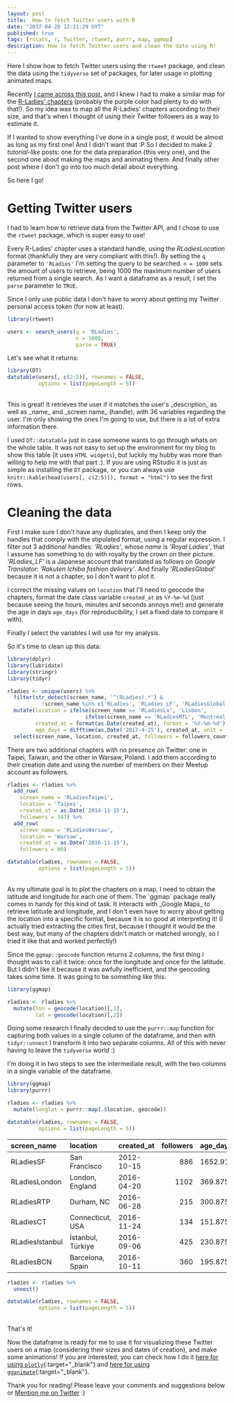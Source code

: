 ```yaml
---
layout: post
title:  How to fetch Twitter users with R
date: "2017-04-20 12:11:29 UYT"
published: true
tags: [rstats, r, Twitter, rtweet, purrr, map, ggmap]
description: How to fetch Twitter users and clean the data using R!
---
```

Here I show how to fetch Twitter users using the `rtweet` package, and clean the data using the `tidyverse` set of packages, for later usage in plotting animated maps.  

<!--more-->

Recently [I came across this post](http://spatial.ly/2017/03/mapping-5000-years-of-city-growth/), and I knew I had to make a similar map for the [R-Ladies' chapters](http://rladies.org/) (probably the purple color had plenty to do with that!). So my idea was to map all the R-Ladies' chapters according to their size, and that's when I thought of using their Twitter followers as a way to estimate it. 

If I wanted to show everything I've done in a single post, it would be almost as long as my first one! And I didn't want that :P So I decided to make 2 _tutorial-like_ posts: one for the data preparation (this very one), and the second one about making the maps and animating them. And finally other post where I don't go into too much detail about everything.

So here I go!

# Getting Twitter users

I had to learn how to retrieve data from the Twitter API, and I chose to use the `rtweet` package, which is super easy to use! 

Every R-Ladies' chapter uses a standard handle, using the *RLadiesLocation* format (thankfully they are very compliant with this!). By setting the `q` parameter to `'RLadies'` I'm setting the query to be searched. `n = 1000` sets the amount of users to retrieve, being 1000 the maximum number of users returned from a single search. As I want a dataframe as a result, I set the `parse` parameter to `TRUE`.

Since I only use public data I don't have to worry about getting my Twitter personal access token (for now at least).




```r
library(rtweet)

users <- search_users(q = 'RLadies',
                      n = 1000,
                      parse = TRUE)
```

Let's see what it returns:


```r
library(DT)
datatable(users[, c(2:5)], rownames = FALSE,
          options = list(pageLength = 5))
```

<!--html_preserve--><div id="htmlwidget-0021fbdd73398de1ca8c" style="width:100%;height:auto;" class="datatables html-widget"></div>
<script type="application/json" data-for="htmlwidget-0021fbdd73398de1ca8c">{"x":{"filter":"none","data":[["R-Ladies Global","R-Ladies SF","R-Ladies London","R-Ladies RTP","R-Ladies Connecticut","Alice Data","Gabriela de Queiroz","Chiin","Mine Dogucu","Jennifer Thompson","R-Ladies Istanbul","R-Ladies BCN","R-Ladies NYC","R-Ladies Boston 🐟","R-Ladies LA 🌴","R-Ladies Madrid","R-Ladies AU","R-Ladies Paris","R-Ladies Lisbon","R-Ladies Berlin","R-Ladies Valencia","R-Ladies Nashville","R-Ladies Columbus","R-Ladies Austin","R-Ladies Ames","R-Ladies DC","R-Ladies LdnOnt","R-Ladies BuenosAires","RLadiesDublin","R-Ladies Manchester","R-Ladies Tbilisi","R-Ladies Munich","R-Ladies Adelaide","Dr Louise J. Slater","Daniela Vázquez","Katherine Scranton","Nurse Stephanie","R Ladies Twin Cities","R-Ladies Budapest","RLadiesIzmir","R-Ladies Munich","R-Ladies Adelaide","Dr Louise J. Slater","Daniela Vázquez","Katherine Scranton","Nurse Stephanie","R Ladies Twin Cities","R-Ladies Budapest","RLadiesIzmir","R-Ladies Lima","R-Ladies Cape Town","RLadiesRio","楽天市場のレディースファッション配信","JuniorRangers ladies","R-Ladies Santa Rosa","WomenRLadies","pacificatré","Royal Ladies","R-Ladies Montreal","rockNroyaltyl","R-Ladies Munich","R-Ladies Adelaide","Dr Louise J. Slater","Daniela Vázquez","Katherine Scranton","Nurse Stephanie","R Ladies Twin Cities","R-Ladies Budapest","RLadiesIzmir","R-Ladies Lima","R-Ladies Cape Town","RLadiesRio","楽天市場のレディースファッション配信","JuniorRangers ladies","R-Ladies Santa Rosa","WomenRLadies","pacificatré","Royal Ladies","R-Ladies Montreal","rockNroyaltyl","R-Ladies Munich","R-Ladies Adelaide","Dr Louise J. Slater","Daniela Vázquez","Katherine Scranton","Nurse Stephanie","R Ladies Twin Cities","R-Ladies Budapest","RLadiesIzmir","R-Ladies Lima","R-Ladies Cape Town","RLadiesRio","楽天市場のレディースファッション配信","JuniorRangers ladies","R-Ladies Santa Rosa","WomenRLadies","pacificatré","Royal Ladies","R-Ladies Montreal","rockNroyaltyl"],["RLadiesGlobal","RLadiesSF","RLadiesLondon","RLadiesRTP","RLadiesCT","alice_data","gdequeiroz","AnalyticsPanda","MineDogucu","jent103","RLadiesIstanbul","RLadiesBCN","RLadiesNYC","RLadiesBoston","RLadiesLA","RLadiesMAD","RLadiesAU","RLadiesParis","RLadiesLx","RLadiesBerlin","RLadiesValencia","RLadiesNash","RLadiesColumbus","RLadiesAustin","RLadiesAmes","RLadiesDC","RLadiesLdnOnt","RLadiesBA","RLadiesDublin","RLadiesManchest","RLadiesTbilisi","RLadiesMunich","RLadiesAdelaide","LouiseJES","d4tagirl","DrScranto","QueensRLadies","RLadiesTC","RLadiesBudapest","RLadiesIzmir","RLadiesMunich","RLadiesAdelaide","LouiseJES","d4tagirl","DrScranto","QueensRLadies","RLadiesTC","RLadiesBudapest","RLadiesIzmir","RLadiesLima","RLadiesCapeTown","RLadiesRio","RLadies_LF","Junior_RLadies","RLadiesSR","WomenRLadies","Rstn_RLadies13","RLadies","RLadiesMTL","RnRladies","RLadiesMunich","RLadiesAdelaide","LouiseJES","d4tagirl","DrScranto","QueensRLadies","RLadiesTC","RLadiesBudapest","RLadiesIzmir","RLadiesLima","RLadiesCapeTown","RLadiesRio","RLadies_LF","Junior_RLadies","RLadiesSR","WomenRLadies","Rstn_RLadies13","RLadies","RLadiesMTL","RnRladies","RLadiesMunich","RLadiesAdelaide","LouiseJES","d4tagirl","DrScranto","QueensRLadies","RLadiesTC","RLadiesBudapest","RLadiesIzmir","RLadiesLima","RLadiesCapeTown","RLadiesRio","RLadies_LF","Junior_RLadies","RLadiesSR","WomenRLadies","Rstn_RLadies13","RLadies","RLadiesMTL","RnRladies"],["The World","San Francisco","London, England","Durham, NC","Connecticut, USA","London","San Francisco","London, England","Columbus, OH","Nashville","İstanbul, Türkiye","Barcelona, Spain","New York","Boston, MA","Los Angeles, CA","Madrid, Spain","Melbourne, Victoria","Paris, France",null,"Berlin, Deutschland","Valencia, España","Nashville, TN","Columbus, OH","Austin, TX","Ames, IA","Washington, DC","London, Ontario","Buenos Aires, Argentina","Dublin City, Ireland","Manchester, England","Tbilisi","Munich, Bavaria","Adelaide, South Australia","Loughborough University","Montevideo, Uruguay","Los Angeles, CA","NY-PA...NC","Twin Cities","Budapest, Magyarország","Izmir, Turkey","Munich, Bavaria","Adelaide, South Australia","Loughborough University","Montevideo, Uruguay","Los Angeles, CA","NY-PA...NC","Twin Cities","Budapest, Magyarország","Izmir, Turkey","Lima, Peru","Cape Town, South Africa","Rio de Janeiro, Brazil","東京","orpington ","Santa Rosa, Argentina","Wisconsin Rapids, WI","Buku Tahunan Sekolah","Italia",null,null,"Munich, Bavaria","Adelaide, South Australia","Loughborough University","Montevideo, Uruguay","Los Angeles, CA","NY-PA...NC","Twin Cities","Budapest, Magyarország","Izmir, Turkey","Lima, Peru","Cape Town, South Africa","Rio de Janeiro, Brazil","東京","orpington ","Santa Rosa, Argentina","Wisconsin Rapids, WI","Buku Tahunan Sekolah","Italia",null,null,"Munich, Bavaria","Adelaide, South Australia","Loughborough University","Montevideo, Uruguay","Los Angeles, CA","NY-PA...NC","Twin Cities","Budapest, Magyarország","Izmir, Turkey","Lima, Peru","Cape Town, South Africa","Rio de Janeiro, Brazil","東京","orpington ","Santa Rosa, Argentina","Wisconsin Rapids, WI","Buku Tahunan Sekolah","Italia",null,null],["Promoting Gender Diversity in the #rstats community via meetups, mentorship &amp; global collaboration! 30+ groups worldwide: US|Europe|Oceania|LatAm|Asia #RLadies","R-Ladies is the first group dedicated to women and R. It was founded in Oct 2012 to promote knowledge, support and inclusivity. #rstats #RLadies","The first R programming meetup for Minority Genders in the UK! Promoting Diversity &amp; Inclusivity in STEM/Data Science\nlondon@rladies.org \n#RLadiesLondon #rstats",null,"Promoting &amp; connecting women (and self-identified) interested in R programming throughout Connecticut!","Data Scientist @BritishMuseum | Trained in quantbio+conservation loves R, science, improv | Proud Introvert #quiet | @RLadiesGlobal co-founder #RLadies🌍","Founder of #RLadies | Lead Data Scientist @SelfScore | Past: @Sharethrough, @AlpineDataLabs, @ensp, @IMSUERJ | ❤️ #rstats","Head of #DataScience, #RLadies Tech Community Leader, Humanist. ENTJ. Gender Equality &amp; STEM access, Open Source. ex-@Cambridge_Uni Econs. F1+Burger junkie","Statistics | DataScience | MissingData | Feminism | Languages | founder of @RLadiesColumbus  | fan of #rstats | fan of #RLadies | views my own","A well-rounded conversationalist and a standup woman. Statistician, aunt, traveler, knitter, among other things. Co-founder, #RLadies Nashville (@RLadiesNash).","Istanbul's first R Programming Meetup for Women #rladies #rstats Come and join us!","We are part of a world-wide organization to promote gender diversity in the #rstats community #RLadies https://t.co/mWCmJ4f1lr Tweets by @Rebitt &amp; @ma_salmon","We are the proud Ladies who R! In New York via Meetup, mentoring and collaboration #rstats #RLadies","R-Ladies Boston is part of a world-wide organization to promote\ngender diversity in the R community #RLadies #rstats #rcodladies","R-Ladies Los Angeles is part of a world-wide organization to promote gender diversity in the R community #RLadies #rstats https://t.co/mWCmJ4wCcZ","R-Ladies es la comunidad que ayuda a aumentar la diversidad de género en la comunidad #rstats y los trabajos en el campo STEM. #RLadiesMAD | 100% A TOPE","Aims to create a community for women interested in R language in Melbourne. No matter how you define your gender, join us if you support the diversity!","We're a group of Ladies who love #Rstats. Come join us at our upcoming meet-up!","Olá! Welcome to R Ladies Lisbon - Promoting the role of women in the R community as part of #RLadiesGlobal initiative. Collaborate, learn and share with us.","R-Ladies Berlin is a local chapter of the worldwide R-Ladies group. More information at https://t.co/hmY7DgRF77.","Promoting the role of women in the R community as part of #RLadiesGlobal initiative. #rstats #RLadiesValencia","R-Ladies Nashville is part of a worldwide organization to promote gender diversity in the R community. More info: https://t.co/hmY7DgRF77 #RLadies #rstats","R-Ladies Columbus is part of a world-wide organization to promote gender diversity in the R community. #RLadies #rstats  columbus@rladies.org","R-Ladies Austin is part of a world-wide organization to promote gender diversity in the R community #RLadies #rstats","R-Ladies Chapter for the Ames, Iowa, USA, area.","R-Ladies DC is part of a worldwide organization to promote Gender Diversity in the R community.","R-Ladies London, Ontario is part of a worldwide organization to promote Gender Diversity in the R community.","R-Ladies Buenos Aires es parte de una organización mundial para promover la Diversidad de Género en la comunidad R.\n#RLadies #rstats","RLadies Dublin is part of a world-wide organization to promote gender diversity in the R community #RLadies #rstats email us dublin (at) rladies (dot) org","R-Ladies aims to increase gender diversity in #rstats community via local meetups &amp; mentorship!","R-Ladies თბილისი","R-Ladies Munich is part of a worldwide organization to promote gender diversity in the R community. More info: https://t.co/hmY7DgRF77  #RLadies #rstats","R-Ladies Adelaide is a part of global R-Ladies community. Our goal is to bring diversity into R community and get more women excited about technology.","UK University Lecturer @lborogeog | Floods | Data science | Forecasting | Fluvial geomorphology | Climate | #R #RLadies","Data Scientist; #NASADatanauts; #rstats and #RLadies fan; @RLadiesBA co-organizer; Past: @Equifax; I love painting 🎨 (she/her)","Quantitative ecologist, postdoc at UCLA, cheese addict, owner of a very good dog #Rladies #rstats","22y.o. New nurse{4/5/14}. A Tru Queen is Always a Lady 1st. Inspiring&amp;Wise #teamJamaican #NursingIsLife #PlayboyFanatic #NCCU14","Serving self identified women and gender queer folks interested in #rstats, especially #RCatLadies","Az R-Ladies Budapest célja az adatelemzés és az R nyelv iránt érdeklődő, vagy e területeken már jártas lányok számára egy barátságos szakmai fórum létrehozása.","Izmir's first R Programming Meetup for Women #rladies #rstats Come and join us!","R-Ladies Munich is part of a worldwide organization to promote gender diversity in the R community. More info: https://t.co/hmY7DgRF77  #RLadies #rstats","R-Ladies Adelaide is a part of global R-Ladies community. Our goal is to bring diversity into R community and get more women excited about technology.","UK University Lecturer @lborogeog | Floods | Data science | Forecasting | Fluvial geomorphology | Climate | #R #RLadies","Data Scientist; #NASADatanauts; #rstats and #RLadies fan; @RLadiesBA co-organizer; Past: @Equifax; I love painting 🎨 (she/her)","Quantitative ecologist, postdoc at UCLA, cheese addict, owner of a very good dog #Rladies #rstats","22y.o. New nurse{4/5/14}. A Tru Queen is Always a Lady 1st. Inspiring&amp;Wise #teamJamaican #NursingIsLife #PlayboyFanatic #NCCU14","Serving self identified women and gender queer folks interested in #rstats, especially #RCatLadies","Az R-Ladies Budapest célja az adatelemzés és az R nyelv iránt érdeklődő, vagy e területeken már jártas lányok számára egy barátságos szakmai fórum létrehozása.","Izmir's first R Programming Meetup for Women #rladies #rstats Come and join us!","R-Ladies Lima es la 1era comunidad latinoamericana de R para mujeres.Somos parte de R-Ladies Global,cuyo fin es aumentar la presencia femenina en la comunidad R","R programming community for women. Promoting gender diversity and inclusivity in the #rstats community #RLadies https://t.co/mWCmJ4f1lr","Oi! Welcome to R Ladies Rio. We are part of #RLadiesGlobal, a world-wide organization to promote gender diversity \nin the R community. Join us! Participe!","楽天市場のレディースファッション\r\nのランキングを定期的に配信\r\n相互フォロー１００％返します。","Junior Rangers is a newly established club that is looking to expand and have a ladies section and girls youth section email:juniorrangers.ladies@aol.co.uk","Grupo de mujeres que usamos R y nos gusta la Tecnología","Only here to praise and admire ALL women. \r\nI only hope to make each and everyone of them feel confident, appreciated, and self-assured each day!!!","Official Twitter Account for our beloved friends from Resistance 3 2013 &amp; VOC 2013.",null,null,null,"R-Ladies Munich is part of a worldwide organization to promote gender diversity in the R community. More info: https://t.co/hmY7DgRF77  #RLadies #rstats","R-Ladies Adelaide is a part of global R-Ladies community. Our goal is to bring diversity into R community and get more women excited about technology.","UK University Lecturer @lborogeog | Floods | Data science | Forecasting | Fluvial geomorphology | Climate | #R #RLadies","Data Scientist; #NASADatanauts; #rstats and #RLadies fan; @RLadiesBA co-organizer; Past: @Equifax; I love painting 🎨 (she/her)","Quantitative ecologist, postdoc at UCLA, cheese addict, owner of a very good dog #Rladies #rstats","22y.o. New nurse{4/5/14}. A Tru Queen is Always a Lady 1st. Inspiring&amp;Wise #teamJamaican #NursingIsLife #PlayboyFanatic #NCCU14","Serving self identified women and gender queer folks interested in #rstats, especially #RCatLadies","Az R-Ladies Budapest célja az adatelemzés és az R nyelv iránt érdeklődő, vagy e területeken már jártas lányok számára egy barátságos szakmai fórum létrehozása.","Izmir's first R Programming Meetup for Women #rladies #rstats Come and join us!","R-Ladies Lima es la 1era comunidad latinoamericana de R para mujeres.Somos parte de R-Ladies Global,cuyo fin es aumentar la presencia femenina en la comunidad R","R programming community for women. Promoting gender diversity and inclusivity in the #rstats community #RLadies https://t.co/mWCmJ4f1lr","Oi! Welcome to R Ladies Rio. We are part of #RLadiesGlobal, a world-wide organization to promote gender diversity \nin the R community. Join us! Participe!","楽天市場のレディースファッション\r\nのランキングを定期的に配信\r\n相互フォロー１００％返します。","Junior Rangers is a newly established club that is looking to expand and have a ladies section and girls youth section email:juniorrangers.ladies@aol.co.uk","Grupo de mujeres que usamos R y nos gusta la Tecnología","Only here to praise and admire ALL women. \r\nI only hope to make each and everyone of them feel confident, appreciated, and self-assured each day!!!","Official Twitter Account for our beloved friends from Resistance 3 2013 &amp; VOC 2013.",null,null,null,"R-Ladies Munich is part of a worldwide organization to promote gender diversity in the R community. More info: https://t.co/hmY7DgRF77  #RLadies #rstats","R-Ladies Adelaide is a part of global R-Ladies community. Our goal is to bring diversity into R community and get more women excited about technology.","UK University Lecturer @lborogeog | Floods | Data science | Forecasting | Fluvial geomorphology | Climate | #R #RLadies","Data Scientist; #NASADatanauts; #rstats and #RLadies fan; @RLadiesBA co-organizer; Past: @Equifax; I love painting 🎨 (she/her)","Quantitative ecologist, postdoc at UCLA, cheese addict, owner of a very good dog #Rladies #rstats","22y.o. New nurse{4/5/14}. A Tru Queen is Always a Lady 1st. Inspiring&amp;Wise #teamJamaican #NursingIsLife #PlayboyFanatic #NCCU14","Serving self identified women and gender queer folks interested in #rstats, especially #RCatLadies","Az R-Ladies Budapest célja az adatelemzés és az R nyelv iránt érdeklődő, vagy e területeken már jártas lányok számára egy barátságos szakmai fórum létrehozása.","Izmir's first R Programming Meetup for Women #rladies #rstats Come and join us!","R-Ladies Lima es la 1era comunidad latinoamericana de R para mujeres.Somos parte de R-Ladies Global,cuyo fin es aumentar la presencia femenina en la comunidad R","R programming community for women. Promoting gender diversity and inclusivity in the #rstats community #RLadies https://t.co/mWCmJ4f1lr","Oi! Welcome to R Ladies Rio. We are part of #RLadiesGlobal, a world-wide organization to promote gender diversity \nin the R community. Join us! Participe!","楽天市場のレディースファッション\r\nのランキングを定期的に配信\r\n相互フォロー１００％返します。","Junior Rangers is a newly established club that is looking to expand and have a ladies section and girls youth section email:juniorrangers.ladies@aol.co.uk","Grupo de mujeres que usamos R y nos gusta la Tecnología","Only here to praise and admire ALL women. \r\nI only hope to make each and everyone of them feel confident, appreciated, and self-assured each day!!!","Official Twitter Account for our beloved friends from Resistance 3 2013 &amp; VOC 2013.",null,null,null]],"container":"<table class=\"display\">\n  <thead>\n    <tr>\n      <th>name<\/th>\n      <th>screen_name<\/th>\n      <th>location<\/th>\n      <th>description<\/th>\n    <\/tr>\n  <\/thead>\n<\/table>","options":{"pageLength":5,"order":[],"autoWidth":false,"orderClasses":false,"lengthMenu":[5,10,25,50,100]}},"evals":[],"jsHooks":[]}</script><!--/html_preserve-->

<br/>
This is great! It retrieves the user if it matches the user's _description_ as well as _name_ and _screen name_ (handle), with 36 variables regarding the user. I'm only showing the ones I'm going to use, but there is a lot of extra information there.

I used `DT::datatable` just in case someone wants to go through whats on the whole table. It was not easy to set up the environment for my blog to show this table (it uses `HTML widgets`), but luckily my hubby was more than willing to help me with that part :). If you are using RStudio it is just as simple as installing the `DT` package, or you can always use `knitr::kable(head(users[, c(2:5)]), format = "html")` to see the first rows.

# Cleaning the data

First I make sure I don't have any duplicates, and then I keep only the handles that comply with the stipulated format, using a regular expression. I filter out 3 additional handles: _'RLadies'_, whose _name_ is _'Royal Ladies'_, that I assume has something to do with royalty by the crown on their picture. _'RLadies\_LF'_ is a Japanese account that translated as follows on _Google Translator_: _'Rakuten Ichiba fashion delivery'_. And finally _'RLadiesGlobal'_ because it is not a chapter, so I don't want to plot it. 

I correct the missing values on `location` that I'll need to geocode the chapters, format the date class variable `created_at` as `%Y-%m-%d` (just because seeing the hours, minutes and seconds annoys me!) and generate the age in days `age_days` (for reproducibility, I set a fixed date to compare it with).

Finally I select the variables I will use for my analysis.

So it's time to clean up this data:


```r
library(dplyr)
library(lubridate)
library(stringr)
library(tidyr)

rladies <- unique(users) %>%
  filter(str_detect(screen_name, '^(RLadies).*') & 
           !screen_name %in% c('RLadies', 'RLadies_LF', 'RLadiesGlobal')) %>% 
  mutate(location = ifelse(screen_name == 'RLadiesLx', 'Lisbon',
                         ifelse(screen_name == 'RLadiesMTL', 'Montreal', location)),
         created_at = format(as.Date(created_at), format = '%Y-%m-%d'),
         age_days = difftime(as.Date('2017-4-25'), created_at, unit = 'days')) %>%
  select(screen_name, location, created_at, followers = followers_count, age_days)
```

There are two additional chapters with no presence on Twitter: one in Taipei, Taiwan, and the other in Warsaw, Poland. I add them according to their creation date and using the number of members on their Meetup account as followers.


```r
rladies <- rladies %>% 
  add_row(      
    screen_name = 'RLadiesTaipei',
    location = 'Taipei',
    created_at = as.Date('2014-11-15'),
    followers = 347) %>% 
  add_row(      
    screen_name = 'RLadiesWarsaw',
    location = 'Warsaw',
    created_at = as.Date('2016-11-15'),
    followers = 80)

datatable(rladies, rownames = FALSE,
          options = list(pageLength = 5))
```

<!--html_preserve--><div id="htmlwidget-30f88e07ab8e47d93efe" style="width:100%;height:auto;" class="datatables html-widget"></div>
<script type="application/json" data-for="htmlwidget-30f88e07ab8e47d93efe">{"x":{"filter":"none","data":[["RLadiesSF","RLadiesLondon","RLadiesRTP","RLadiesCT","RLadiesIstanbul","RLadiesBCN","RLadiesNYC","RLadiesBoston","RLadiesLA","RLadiesMAD","RLadiesAU","RLadiesParis","RLadiesLx","RLadiesBerlin","RLadiesValencia","RLadiesNash","RLadiesColumbus","RLadiesAustin","RLadiesAmes","RLadiesDC","RLadiesLdnOnt","RLadiesBA","RLadiesDublin","RLadiesManchest","RLadiesTbilisi","RLadiesMunich","RLadiesAdelaide","RLadiesTC","RLadiesBudapest","RLadiesIzmir","RLadiesLima","RLadiesCapeTown","RLadiesRio","RLadiesSR","RLadiesMTL","RLadiesTaipei","RLadiesWarsaw"],["San Francisco","London, England","Durham, NC","Connecticut, USA","İstanbul, Türkiye","Barcelona, Spain","New York","Boston, MA","Los Angeles, CA","Madrid, Spain","Melbourne, Victoria","Paris, France","Lisbon","Berlin, Deutschland","Valencia, España","Nashville, TN","Columbus, OH","Austin, TX","Ames, IA","Washington, DC","London, Ontario","Buenos Aires, Argentina","Dublin City, Ireland","Manchester, England","Tbilisi","Munich, Bavaria","Adelaide, South Australia","Twin Cities","Budapest, Magyarország","Izmir, Turkey","Lima, Peru","Cape Town, South Africa","Rio de Janeiro, Brazil","Santa Rosa, Argentina","Montreal","Taipei","Warsaw"],["2012-10-15","2016-04-20","2016-06-28","2016-11-24","2016-09-06","2016-10-11","2016-09-01","2016-09-06","2016-08-29","2016-09-03","2016-09-02","2016-09-19","2016-10-26","2016-10-03","2016-11-13","2016-09-28","2016-10-04","2016-12-15","2016-11-30","2016-12-08","2017-01-19","2017-01-05","2017-01-21","2016-10-08","2016-11-29","2017-03-21","2017-02-20","2015-04-04","2017-01-23","2016-10-19","2016-10-08","2017-03-06","2017-01-15","2017-04-06","2017-04-13","16389","17120"],[886,1102,215,134,425,360,256,247,309,384,404,247,182,192,146,179,173,100,115,114,75,174,71,128,85,46,26,86,61,88,37,44,18,5,1,347,80],[1652.91666666667,369.875,300.875,151.875,230.875,195.875,235.875,230.875,238.875,233.875,234.875,217.875,180.875,203.875,162.875,208.875,202.875,130.875,145.875,137.875,95.875,109.875,93.875,198.875,146.875,34.875,63.875,751.875,91.875,187.875,198.875,49.875,99.875,18.875,11.875,null,null]],"container":"<table class=\"display\">\n  <thead>\n    <tr>\n      <th>screen_name<\/th>\n      <th>location<\/th>\n      <th>created_at<\/th>\n      <th>followers<\/th>\n      <th>age_days<\/th>\n    <\/tr>\n  <\/thead>\n<\/table>","options":{"pageLength":5,"columnDefs":[{"className":"dt-right","targets":3}],"order":[],"autoWidth":false,"orderClasses":false,"lengthMenu":[5,10,25,50,100]}},"evals":[],"jsHooks":[]}</script><!--/html_preserve-->

<br />
As my ultimate goal is to plot the chapters on a map, I need to obtain the latitude and longitude for each one of them. The `ggmap` package really comes in handy for this kind of task. It interacts with _Google Maps_ to retrieve latitude and longitude, and I don't even have to worry about getting the location into a specific format, because it is so good at interpreting it! (I actually tried extracting the cities first, because I thought it would be the best way, but many of the chapters didn't match or matched wrongly, so I tried it like that and worked perfectly!)

Since the `ggmap::geocode` function returns 2 columns, the first thing I thought was to call it twice: once for the longitude and once for the latitude. But I didn't like it because it was awfully inefficient, and the geocoding takes some time. It was going to be something like this:


```r
library(ggmap)

rladies <- rladies %>% 
  mutate(lon = geocode(location)[,1],
         lat = geocode(location)[,2])
```

Doing some research I finally decided to use the `purrr::map` function for capturing both values in a single column of the dataframe, and then with `tidyr::unnest` I transform it into two separate columns. All of this with never having to leave the `tidyverse` world :)

I'm doing it in two steps to see the intermediate result, with the two columns in a single variable of the dataframe.


```r
library(ggmap)
library(purrr)

rladies <- rladies %>% 
  mutate(longlat = purrr::map(.$location, geocode)) 

datatable(rladies, rownames = FALSE,
          options = list(pageLength = 5))   
```

<table>
 <thead>
  <tr>
   <th style="text-align:left;"> screen_name </th>
   <th style="text-align:left;"> location </th>
   <th style="text-align:left;"> created_at </th>
   <th style="text-align:right;"> followers </th>
   <th style="text-align:left;"> age_days </th>
   <th style="text-align:left;"> longlat </th>
  </tr>
 </thead>
<tbody>
  <tr>
   <td style="text-align:left;"> RLadiesSF </td>
   <td style="text-align:left;"> San Francisco </td>
   <td style="text-align:left;"> 2012-10-15 </td>
   <td style="text-align:right;"> 886 </td>
   <td style="text-align:left;"> 1652.917 </td>
   <td style="text-align:left;"> -122.41942, 37.77493 </td>
  </tr>
  <tr>
   <td style="text-align:left;"> RLadiesLondon </td>
   <td style="text-align:left;"> London, England </td>
   <td style="text-align:left;"> 2016-04-20 </td>
   <td style="text-align:right;"> 1102 </td>
   <td style="text-align:left;"> 369.875 </td>
   <td style="text-align:left;"> -0.1277583, 51.5073509 </td>
  </tr>
  <tr>
   <td style="text-align:left;"> RLadiesRTP </td>
   <td style="text-align:left;"> Durham, NC </td>
   <td style="text-align:left;"> 2016-06-28 </td>
   <td style="text-align:right;"> 215 </td>
   <td style="text-align:left;"> 300.875 </td>
   <td style="text-align:left;"> -78.89862, 35.99403 </td>
  </tr>
  <tr>
   <td style="text-align:left;"> RLadiesCT </td>
   <td style="text-align:left;"> Connecticut, USA </td>
   <td style="text-align:left;"> 2016-11-24 </td>
   <td style="text-align:right;"> 134 </td>
   <td style="text-align:left;"> 151.875 </td>
   <td style="text-align:left;"> -73.08775, 41.60322 </td>
  </tr>
  <tr>
   <td style="text-align:left;"> RLadiesIstanbul </td>
   <td style="text-align:left;"> İstanbul, Türkiye </td>
   <td style="text-align:left;"> 2016-09-06 </td>
   <td style="text-align:right;"> 425 </td>
   <td style="text-align:left;"> 230.875 </td>
   <td style="text-align:left;"> 28.97836, 41.00824 </td>
  </tr>
  <tr>
   <td style="text-align:left;"> RLadiesBCN </td>
   <td style="text-align:left;"> Barcelona, Spain </td>
   <td style="text-align:left;"> 2016-10-11 </td>
   <td style="text-align:right;"> 360 </td>
   <td style="text-align:left;"> 195.875 </td>
   <td style="text-align:left;"> 2.173404, 41.385064 </td>
  </tr>
</tbody>
</table>


```r
rladies <- rladies %>% 
  unnest() 

datatable(rladies, rownames = FALSE,
          options = list(pageLength = 5))        
```

<!--html_preserve--><div id="htmlwidget-a8db57018f40e9a47b03" style="width:100%;height:auto;" class="datatables html-widget"></div>
<script type="application/json" data-for="htmlwidget-a8db57018f40e9a47b03">{"x":{"filter":"none","data":[["RLadiesSF","RLadiesLondon","RLadiesRTP","RLadiesCT","RLadiesIstanbul","RLadiesBCN","RLadiesNYC","RLadiesBoston","RLadiesLA","RLadiesMAD","RLadiesAU","RLadiesParis","RLadiesLx","RLadiesBerlin","RLadiesValencia","RLadiesNash","RLadiesColumbus","RLadiesAustin","RLadiesAmes","RLadiesDC","RLadiesLdnOnt","RLadiesBA","RLadiesDublin","RLadiesManchest","RLadiesTbilisi","RLadiesMunich","RLadiesAdelaide","RLadiesTC","RLadiesBudapest","RLadiesIzmir","RLadiesLima","RLadiesCapeTown","RLadiesRio","RLadiesSR","RLadiesMTL","RLadiesTaipei","RLadiesWarsaw"],["San Francisco","London, England","Durham, NC","Connecticut, USA","İstanbul, Türkiye","Barcelona, Spain","New York","Boston, MA","Los Angeles, CA","Madrid, Spain","Melbourne, Victoria","Paris, France","Lisbon","Berlin, Deutschland","Valencia, España","Nashville, TN","Columbus, OH","Austin, TX","Ames, IA","Washington, DC","London, Ontario","Buenos Aires, Argentina","Dublin City, Ireland","Manchester, England","Tbilisi","Munich, Bavaria","Adelaide, South Australia","Twin Cities","Budapest, Magyarország","Izmir, Turkey","Lima, Peru","Cape Town, South Africa","Rio de Janeiro, Brazil","Santa Rosa, Argentina","Montreal","Taipei","Warsaw"],["2012-10-15","2016-04-20","2016-06-28","2016-11-24","2016-09-06","2016-10-11","2016-09-01","2016-09-06","2016-08-29","2016-09-03","2016-09-02","2016-09-19","2016-10-26","2016-10-03","2016-11-13","2016-09-28","2016-10-04","2016-12-15","2016-11-30","2016-12-08","2017-01-19","2017-01-05","2017-01-21","2016-10-08","2016-11-29","2017-03-21","2017-02-20","2015-04-04","2017-01-23","2016-10-19","2016-10-08","2017-03-06","2017-01-15","2017-04-06","2017-04-13","16389","17120"],[886,1102,215,134,425,360,256,247,309,384,404,247,182,192,146,179,173,100,115,114,75,174,71,128,85,46,26,86,61,88,37,44,18,5,1,347,80],[1652.91666666667,369.875,300.875,151.875,230.875,195.875,235.875,230.875,238.875,233.875,234.875,217.875,180.875,203.875,162.875,208.875,202.875,130.875,145.875,137.875,95.875,109.875,93.875,198.875,146.875,34.875,63.875,751.875,91.875,187.875,198.875,49.875,99.875,18.875,11.875,null,null],[-122.4194155,-0.1277583,-78.898619,-73.087749,28.9783589,2.1734035,-74.0059413,-71.0588801,-118.2436849,-3.7037902,144.9630576,2.3522219,-9.1393366,13.404954,-0.3762881,-86.7816016,-82.9987942,-97.7430608,-93.6319131,-77.0368707,-81.2452768,-58.3815591,-6.2603097,-2.2426305,44.827096,11.5819806,138.6007456,-93.2009998,19.040235,27.142826,-77.042754,18.4240553,-43.1728965,-64.2912369,-73.567256,121.5654177,21.0122287],[37.7749295,51.5073509,35.9940329,41.6032207,41.0082376,41.3850639,40.7127837,42.3600825,34.0522342,40.4167754,-37.8136276,48.856614,38.7222524,52.5200066,39.4699075,36.1626638,39.9611755,30.267153,42.0307812,38.9071923,42.9849233,-34.6036844,53.3498053,53.4807593,41.7151377,48.1351253,-34.9284989,44.9374831,47.497912,38.423734,-12.0463731,-33.9248685,-22.9068467,-36.620922,45.5016889,25.0329694,52.2296756]],"container":"<table class=\"display\">\n  <thead>\n    <tr>\n      <th>screen_name<\/th>\n      <th>location<\/th>\n      <th>created_at<\/th>\n      <th>followers<\/th>\n      <th>age_days<\/th>\n      <th>lon<\/th>\n      <th>lat<\/th>\n    <\/tr>\n  <\/thead>\n<\/table>","options":{"pageLength":5,"columnDefs":[{"className":"dt-right","targets":[3,5,6]}],"order":[],"autoWidth":false,"orderClasses":false,"lengthMenu":[5,10,25,50,100]}},"evals":[],"jsHooks":[]}</script><!--/html_preserve-->

<br />
That's it!

Now the dataframe is ready for me to use it for visualizing these Twitter users on a map (considering their sizes and dates of creation), and make some animations! If you are interested, you can check how I do it [here for using `plotly`](){:target="_blank"} and [here for using `gganimate`](){:target="_blank"}.

Thank you for reading! Please leave your comments and suggestions below or [Mention me on Twitter](https://twitter.com/intent/tweet?user_id=114258616) :)
